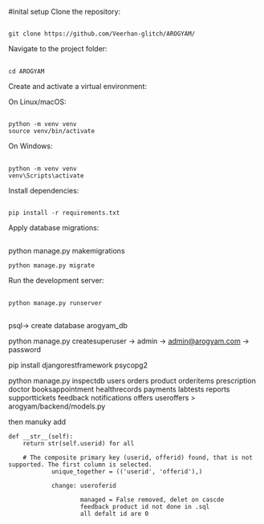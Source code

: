 #inital setup
Clone the repository:

##
    git clone https://github.com/Veerhan-glitch/AROGYAM/
    
Navigate to the project folder:

##
    cd AROGYAM
    
Create and activate a virtual environment:

On Linux/macOS:

##
    python -m venv venv
    source venv/bin/activate

On Windows:
##
    python -m venv venv
    venv\Scripts\activate
    
Install dependencies:

##
    pip install -r requirements.txt


Apply database migrations:

##
python manage.py makemigrations

    python manage.py migrate


Run the development server:

##
    python manage.py runserver




##

psql-> create database arogyam_db

python manage.py createsuperuser   -> admin -> admin@arogyam.com -> password


pip install djangorestframework psycopg2



python manage.py inspectdb users orders product orderitems prescription doctor booksappointment healthrecords payments labtests reports supporttickets feedback notifications offers useroffers > arogyam/backend/models.py


then manuky add

    def __str__(self):
        return str(self.userid) for all

        # The composite primary key (userid, offerid) found, that is not supported. The first column is selected.
                unique_together = (('userid', 'offerid'),)

                change: useroferid

                        managed = False removed, delet on cascde
                        feedback product id not done in .sql
                        all defalt id are 0